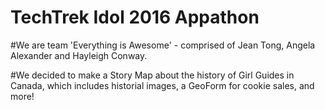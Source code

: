 # TechTrek Idol 2016 Appathon

#We are team 'Everything is Awesome' - comprised of Jean Tong, Angela Alexander and Hayleigh Conway. 

#We decided to make a Story Map about the history of Girl Guides in Canada, which includes historial images, a GeoForm for cookie sales, and more!
